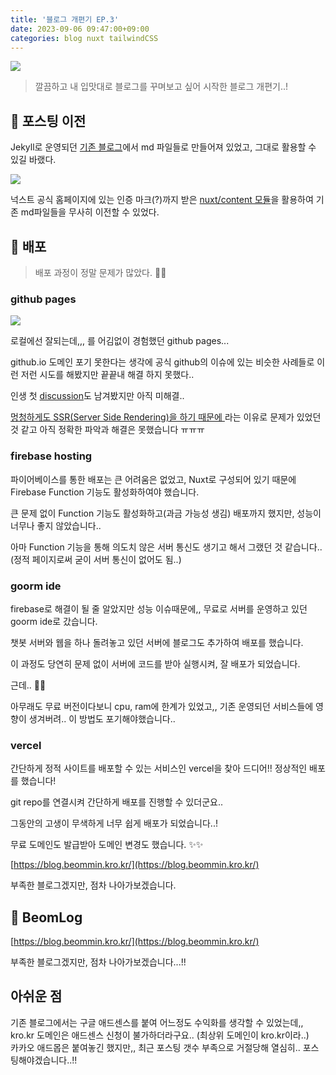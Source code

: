 ```yaml
---
title: '블로그 개편기 EP.3'
date: 2023-09-06 09:47:00+09:00
categories: blog nuxt tailwindCSS
---
```


<img src='/images/blog/banner.png'>

> 깔끔하고 내 입맛대로 블로그를 꾸며보고 싶어 시작한 블로그 개편기..!

## 🚛 포스팅 이전

Jekyll로 운영되던 [기존 블로그](https://parkbeommin.github.io/)에서 md 파일들로 만들어져 있었고, 그대로 활용할 수 있길 바랬다.

<img src='/images/blog/blog-3-1.png'>

넉스트 공식 홈페이지에 있는 인증 마크(?)까지 받은 [nuxt/content 모듈](https://nuxt.com/modules/content)을 활용하여 기존 md파일들을 무사히 이전할 수 있었다.

## 🚀 배포

> 배포 과정이 정말 문제가 많았다. 🤦‍♂️

### github pages

<img src='/images/blog/blog-3-2.png'>

로컬에선 잘되는데,,, 를 어김없이 경험했던 github pages...

github.io 도메인 포기 못한다는 생각에 공식 github의 이슈에 있는 비슷한 사례들로 이런 저런 시도를 해봤지만 끝끝내 해결 하지 못했다..

인생 첫 [discussion](https://github.com/nuxt/content/discussions/2236)도 남겨봤지만 아직 미해결..

[멍청하게도 SSR(Server Side Rendering)을 하기 때문에 ](https://velog.io/@anjoy/%EB%B8%94%EB%A1%9C%EA%B7%B8%EB%A7%8C%EB%93%A4%EA%B8%B011-Vercel%EB%A1%9C-%ED%94%84%EB%A1%A0%ED%8A%B8%EB%8B%A8-%EB%B0%B0%ED%8F%AC%ED%95%98%EA%B8%B0) 라는 이유로 문제가 있었던 것 같고 아직 정확한 파악과 해결은 못했습니다 ㅠㅠㅠ

### firebase hosting

파이어베이스를 통한 배포는 큰 어려움은 없었고, Nuxt로 구성되어 있기 때문에 Firebase Function 기능도 활성화하여야 했습니다.

큰 문제 없이 Function 기능도 활성화하고(과금 가능성 생김) 배포까지 했지만, 성능이 너무나 좋지 않았습니다..

아마 Function 기능을 통해 의도치 않은 서버 통신도 생기고 해서 그랬던 것 같습니다.. (정적 페이지로써 굳이 서버 통신이 없어도 됨..)

### goorm ide

firebase로 해결이 될 줄 알았지만 성능 이슈때문에,, 무료로 서버를 운영하고 있던 goorm ide로 갔습니다.

챗봇 서버와 웹을 하나 돌려놓고 있던 서버에 블로그도 추가하여 배포를 했습니다.

이 과정도 당연히 문제 없이 서버에 코드를 받아 실행시켜, 잘 배포가 되었습니다.

근데.. 🤦‍♂️

아무래도 무료 버전이다보니 cpu, ram에 한계가 있었고,, 기존 운영되던 서비스들에 영향이 생겨버려.. 이 방법도 포기해야했습니다..

### vercel

간단하게 정적 사이트를 배포할 수 있는 서비스인 vercel을 찾아 드디어!! 정상적인 배포를 했습니다!

git repo를 연결시켜 간단하게 배포를 진행할 수 있더군요..

그동안의 고생이 무색하게 너무 쉽게 배포가 되었습니다..!

무료 도메인도 발급받아 도메인 변경도 했습니다. ✨✨

[https://blog.beommin.kro.kr/](https://blog.beommin.kro.kr/)

부족한 블로그겠지만, 점차 나아가보겠습니다.

## 🎊 BeomLog

[https://blog.beommin.kro.kr/](https://blog.beommin.kro.kr/)

부족한 블로그겠지만, 점차 나아가보겠습니다...!!

## 아쉬운 점

기존 블로그에서는 구글 애드센스를 붙여 어느정도 수익화를 생각할 수 있었는데,, kro.kr 도메인은 애드센스 신청이 불가하더라구요.. (최상위 도메인이 kro.kr이라..)  
카카오 애드몹은 붙여놓긴 했지만,, 최근 포스팅 갯수 부족으로 거절당해 열심히.. 포스팅해야겠습니다..!!
